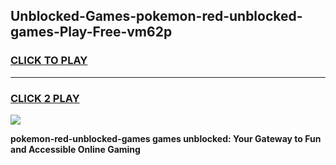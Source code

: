 
## Unblocked-Games-pokemon-red-unblocked-games-Play-Free-vm62p
<h3>
<a href="https://premium76.site?title=pokemon-red-unblocked-games&ref=19M">CLICK TO PLAY</a></h3>
<hr>

<h3>
<a href="https://premium76.site?title=pokemon-red-unblocked-games&ref=19M">CLICK 2 PLAY</a>
  
</h3>

<a href="https://premium76.site?title=pokemon-red-unblocked-games&ref=19M"><img src="https://clearcache.store/games.png"></a>


**pokemon-red-unblocked-games games unblocked: Your Gateway to Fun and Accessible Online Gaming**
